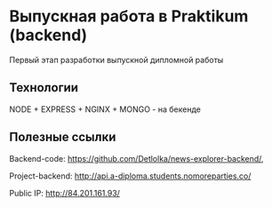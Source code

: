 # Выпускная работа в Praktikum (backend)

Первый этап разработки выпускной дипломной работы

## Технологии


NODE + EXPRESS + NGINX + MONGO - на бекенде

## Полезные ссылки

Backend-code: https://github.com/Detlolka/news-explorer-backend/,

Project-backend:  http://api.a-diploma.students.nomoreparties.co/

Public IP: http://84.201.161.93/
